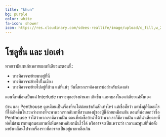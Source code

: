 ```yaml
---
title: "khun"
bg: purple
color: white
fa-icon: shower
icon: https://res.cloudinary.com/sdees-reallife/image/upload/c_fill,w_220,h_220,r_max/v1545223485/tim-foster-734470-unsplash.png
---
```

# โซลูชั่น และ บ่อเต่า

พวกเรามีแผนกันหลายแผนทีเดียวนะตอนนี้:
- บางทีอาจจะย้ายมาอยู่ที่นี่
- บางทีอาจจะย้ายไปในเมือง
- บางทีอาจจะย้ายไปอยู่ที่บ้าน
แต่ที่แน่ๆ วันนี้พวกเราต้องการบ่อสำหรับน้องเต่า

ตอนนี้เหมือนเป็นแค่ Interlude เพราะทุกอย่างผ่านมา เกิดขึ้น และจบลงในองก์เดียวแค่นั้นเอง

บ้าน และ Penthouse ดูเหมือนเป็นเรื่องที่จะไม่ค่อยเข้ากันสักเท่าไหร่ แต่เชื่อมั๊ยว่า แต่ทั้งคู่ก็คืออะไรที่ได้เกิดขึ้นในระหว่างทางที่จะพาพวกเรากลับมาที่สวนของปู่ของปู่นี้ด้วยเหมือนกัน ตอนที่พ่อบอกว่าซื้อ Penthouse จำได้ว่าพวกเรามีความฝัน ตอนที่พ่อซื้อบ้านำได้ว่าพวกเราก็มีความฝัน แต่ก็น่าเสียดายที่พ่อไม่สามารถทนุถนอมภาพที่เห็นตอนหลับตานั้นไว้ได้ หรืออาจจะเป็นเพราะว่า เวลาและศูนย์ที่พ่อตั้งมายังเคลื่อนไปจากเรื่องราวที่ควรจะเป็นอยู่มากเหลือเกิน
